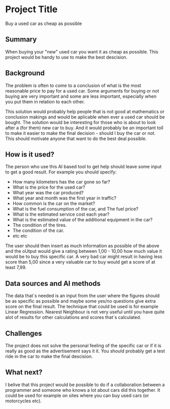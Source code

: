 # Project Title
Buy a used car as cheap as possible

## Summary
When buying your "new" used car you want it as cheap as possible. This project would be handy to use to make the best descision.


## Background
The problem is often to come to a conclusion of what is the most reasonable price to pay for a used car. Some arguments for buying or not buying are very important and some are less important, especially when you put them in relation to each other.

This solution would probably help people that is not good at mathematics or conclusion makings and would be aplicable when ever a used car should be bought.
The solution would be interesting for those who is about to look after a (for them) new car to buy. And it would probably be an important toll to make it easier to make the final decision - should I buy the car or not. This should motivate anyone that want to do the best deal possible.


## How is it used?
The person who use this AI based tool to get help should leave some input to get a good result. For example you should specify:
- How many kilometers has the car gone so far?
- What is the price for the used car?
- What year was the car produced?
- What year and month was the first year in traffic?
- How common is the car on the market?
- What is the fuel consumption of the car, and The fuel price?
- What is the estimated service cost each year?
- What is the estimated value of the additional equipment in the car?
- The condition of the tires.
- The condition of the car.
- etc etc

The user should then insert as much information as possible of the above and the oUtput would give a rating between 1,00 - 10,00 how much value it would be to buy this specific car. A very bad car might result in having less score than 5,00 since a very valuable car to buy would get a score of at least 7,99.

## Data sources and AI methods
The data that´s needed is an input from the user where the figures should be as specific as possible and maybe some yes/no questions give extra score on the final result. The technique that could be used is for example Linear Regression. Nearest Neighbour is not very useful until you have quite alot of results for other calculations and scores that´s calculated.


## Challenges
The project does not solve the personal feeling of the specific car or if it is really as good as the advertisement says it it. You should probably get a test ride in the car to make the final descision.


## What next?
I belive that this project would be possible to do if a collaboration between a programmer and someone who knows a lot about cars did this together. It could be used for example on sites where you can buy used cars (or motorcycles etc).
